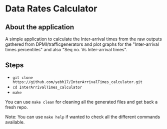 # Data Rates Calculator

## About the application

A simple application to calculate the Inter-arrival times from the raw outputs gathered from DPMI/trafficgenerators and plot graphs for the "Inter-arrival times percentiles" and also "Seq no. Vs Inter-arrival times".

## Steps

- `git clone https://github.com/yebh17/InterArrivalTimes_calculator.git`
- `cd InterArrivalTimes_calculator`
- `make`

You can use `make clean` for cleaning all the generated files and get back a fresh repo.

Note: You can use `make help` if wanted to check all the different commands available.